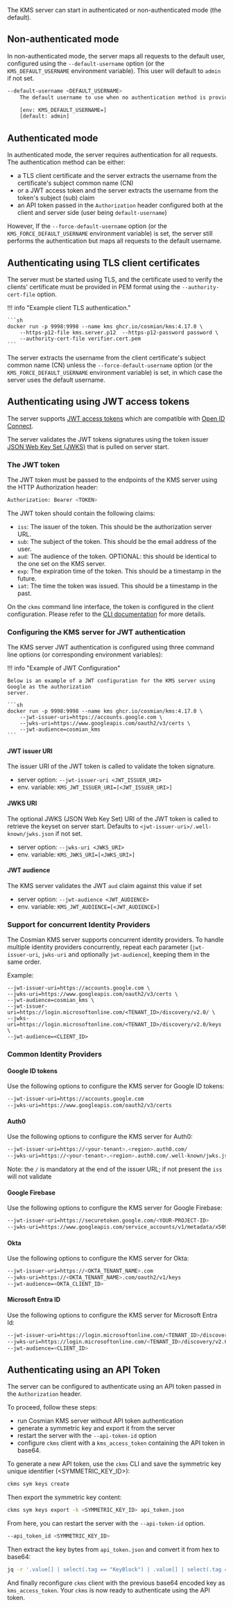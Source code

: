 The KMS server can start in authenticated or non-authenticated mode (the default).

## Non-authenticated mode

In non-authenticated mode, the server maps all requests to the default user, configured using
the `--default-username` option (or the `KMS_DEFAULT_USERNAME` environment variable). This user will
default to `admin` if not set.

```sh
--default-username <DEFAULT_USERNAME>
    The default username to use when no authentication method is provided

    [env: KMS_DEFAULT_USERNAME=]
    [default: admin]
```

## Authenticated mode

In authenticated mode, the server requires authentication for all requests. The authentication
method can be either:

- a TLS client certificate and the server extracts the username from the certificate's subject
  common name (CN)
- or a JWT access token and the server extracts the username from the token's subject (sub) claim
- an API token passed in the `Authorization` header configured both at the client and server side (user being `default-username`)

However, If the `--force-default-username` option (or the `KMS_FORCE_DEFAULT_USERNAME` environment
variable) is set, the server still performs the authentication but maps all requests to the default
username.

## Authenticating using TLS client certificates

The server must be started using TLS, and the certificate used to verify the clients' certificate
must be provided in PEM format using the `--authority-cert-file` option.

!!! info "Example client TLS authentication."

    ```sh
    docker run -p 9998:9998 --name kms ghcr.io/cosmian/kms:4.17.0 \
        --https-p12-file kms.server.p12  --https-p12-password password \
        --authority-cert-file verifier.cert.pem
    ```

The server extracts the username from the client certificate's subject common name (CN) unless
the `--force-default-username` option (or the `KMS_FORCE_DEFAULT_USERNAME` environment variable) is
set, in which case the server uses the default username.

## Authenticating using JWT access tokens

The server supports [JWT access tokens](https://jwt.io/) which are compatible
with [Open ID Connect](https://openid.net/connect/).

The server validates the JWT tokens signatures using the token
issuer [JSON Web Key Set (JWKS)](https://datatracker.ietf.org/doc/html/rfc7517.) that is pulled on
server start.

### The JWT token

The JWT token must be passed to the endpoints of the KMS server using the HTTP Authorization header:

```sh
Authorization: Bearer <TOKEN>
```

The JWT token should contain the following claims:

- `iss`: The issuer of the token. This should be the authorization server URL.
- `sub`: The subject of the token. This should be the email address of the user.
- `aud`: The audience of the token. OPTIONAL: this should be identical to the one set on the KMS
  server.
- `exp`: The expiration time of the token. This should be a timestamp in the future.
- `iat`: The time the token was issued. This should be a timestamp in the past.

On the `ckms` command line interface, the token is configured in the client configuration. Please
refer to the [CLI documentation](cli/cli.md) for more details.

### Configuring the KMS server for JWT authentication

The KMS server JWT authentication is configured using three command line options (or corresponding
environment variables):

!!! info "Example of JWT Configuration"

    Below is an example of a JWT configuration for the KMS server using Google as the authorization
    server.

    ```sh
    docker run -p 9998:9998 --name kms ghcr.io/cosmian/kms:4.17.0 \
        --jwt-issuer-uri=https://accounts.google.com \
        --jwks-uri=https://www.googleapis.com/oauth2/v3/certs \
        --jwt-audience=cosmian_kms
    ```

#### JWT issuer URI

The issuer URI of the JWT token is called to validate the token signature.

- server option: `--jwt-issuer-uri <JWT_ISSUER_URI>`
- env. variable: `KMS_JWT_ISSUER_URI=[<JWT_ISSUER_URI>]`

#### JWKS URI

The optional JWKS (JSON Web Key Set) URI of the JWT token is called to retrieve the keyset on server
start.
Defaults to `<jwt-issuer-uri>/.well-known/jwks.json` if not set.

- server option: `--jwks-uri <JWKS_URI>`
- env. variable: `KMS_JWKS_URI=[<JWKS_URI>]`

#### JWT audience

The KMS server validates the JWT `aud` claim against this value if set

- server option: `--jwt-audience <JWT_AUDIENCE>`
- env. variable: `KMS_JWT_AUDIENCE=[<JWT_AUDIENCE>]`

### Support for concurrent Identity Providers

The Cosmian KMS server supports concurrent identity providers. To handle multiple identity
providers concurrently, repeat each parameter (`jwt-issuer-uri`, `jwks-uri` and optionally
`jwt-audience`), keeping them in the same order.

Example:

```shell
--jwt-issuer-uri=https://accounts.google.com \
--jwks-uri=https://www.googleapis.com/oauth2/v3/certs \
--jwt-audience=cosmian_kms \
--jwt-issuer-uri=https://login.microsoftonline.com/<TENANT_ID>/discovery/v2.0/ \
--jwks-uri=https://login.microsoftonline.com/<TENANT_ID>/discovery/v2.0/keys \
--jwt-audience=<CLIENT_ID>
```

### Common Identity Providers

#### Google ID tokens

Use the following options to configure the KMS server for Google ID tokens:

```sh
--jwt-issuer-uri=https://accounts.google.com
--jwks-uri=https://www.googleapis.com/oauth2/v3/certs
```

#### Auth0

Use the following options to configure the KMS server for Auth0:

```sh
--jwt-issuer-uri=https://<your-tenant>.<region>.auth0.com/
--jwks-uri=https://<your-tenant>.<region>.auth0.com/.well-known/jwks.json
```

Note: the `/` is mandatory at the end of the issuer URL; if not present the `iss` will not validate

#### Google Firebase

Use the following options to configure the KMS server for Google Firebase:

```sh
--jwt-issuer-uri=https://securetoken.google.com/<YOUR-PROJECT-ID>
--jwks-uri=https://www.googleapis.com/service_accounts/v1/metadata/x509/securetoken@system.gserviceaccount.com
```

#### Okta

Use the following options to configure the KMS server for Okta:

```sh
--jwt-issuer-uri=https://<OKTA_TENANT_NAME>.com
--jwks-uri=https://<OKTA_TENANT_NAME>.com/oauth2/v1/keys
--jwt-audience=<OKTA_CLIENT_ID>
```

#### Microsoft Entra ID

Use the following options to configure the KMS server for Microsoft Entra Id:

```sh
--jwt-issuer-uri=https://login.microsoftonline.com/<TENANT_ID>/discovery/v2.0/
--jwks-uri=https://login.microsoftonline.com/<TENANT_ID>/discovery/v2.0/keys
--jwt-audience=<CLIENT_ID>
```

## Authenticating using an API Token

The server can be configured to authenticate using an API token passed in the `Authorization` header.

To proceed, follow these steps:

- run Cosmian KMS server without API token authentication
- generate a symmetric key and export it from the server
- restart the server with the `--api-token-id` option
- configure `ckms` client with a `kms_access_token` containing the API token in base64.

To generate a new API token, use the `ckms` CLI and save the symmetric key unique identifier (<SYMMETRIC_KEY_ID>):

```sh
ckms sym keys create
```

Then export the symmetric key content:

```sh
ckms sym keys export -k <SYMMETRIC_KEY_ID> api_token.json
```

From here, you can restart the server with the `--api-token-id` option.

```sh
--api_token_id <SYMMETRIC_KEY_ID>
```

Then extract the key bytes from `api_token.json` and convert it from hex to base64:

```sh
jq -r '.value[] | select(.tag == "KeyBlock") | .value[] | select(.tag == "KeyValue") | .value[] | select(.tag == "KeyMaterial") | .value[] | select(.tag == "ByteString") | .value' api_token.json | xxd -r -p | base64
```

And finally reconfigure `ckms` client with the previous base64 encoded key as `kms_access_token`. Your `ckms` is now ready to authenticate using the API token.
